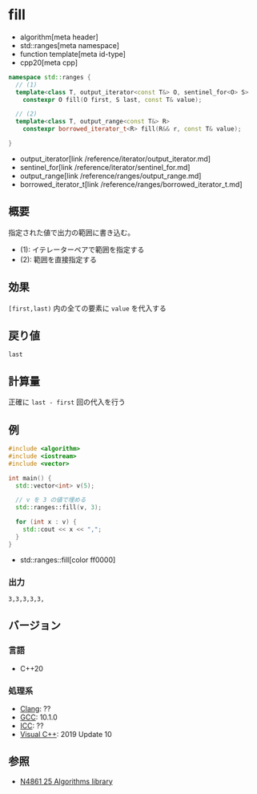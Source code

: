 # fill
* algorithm[meta header]
* std::ranges[meta namespace]
* function template[meta id-type]
* cpp20[meta cpp]

```cpp
namespace std::ranges {
  // (1)
  template<class T, output_iterator<const T&> O, sentinel_for<O> S>
    constexpr O fill(O first, S last, const T& value);

  // (2)
  template<class T, output_range<const T&> R>
    constexpr borrowed_iterator_t<R> fill(R&& r, const T& value);

}
```
* output_iterator[link /reference/iterator/output_iterator.md]
* sentinel_for[link /reference/iterator/sentinel_for.md]
* output_range[link /reference/ranges/output_range.md]
* borrowed_iterator_t[link /reference/ranges/borrowed_iterator_t.md]

## 概要
指定された値で出力の範囲に書き込む。

* (1): イテレーターペアで範囲を指定する
* (2): 範囲を直接指定する


## 効果
`[first,last)` 内の全ての要素に `value` を代入する


## 戻り値
`last`


## 計算量
正確に `last - first` 回の代入を行う


## 例
```cpp example
#include <algorithm>
#include <iostream>
#include <vector>

int main() {
  std::vector<int> v(5);

  // v を 3 の値で埋める
  std::ranges::fill(v, 3);

  for (int x : v) {
    std::cout << x << ",";
  }
}
```
* std::ranges::fill[color ff0000]

### 出力
```
3,3,3,3,3,
```

## バージョン
### 言語
- C++20

### 処理系
- [Clang](/implementation.md#clang): ??
- [GCC](/implementation.md#gcc): 10.1.0
- [ICC](/implementation.md#icc): ??
- [Visual C++](/implementation.md#visual_cpp): 2019 Update 10

## 参照
- [N4861 25 Algorithms library](https://timsong-cpp.github.io/cppwp/n4861/algorithms)
